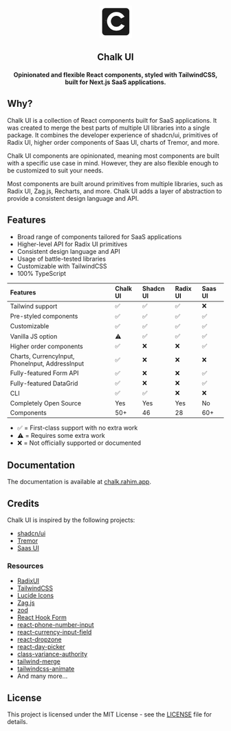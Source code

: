 <p align="center">
<img src="public/images/logo.png" alt="preview" width="75px"/>
</p>

<h2 align="center">Chalk UI</h2>

<h4 align="center">Opinionated and flexible React components, styled with TailwindCSS, built for Next.js SaaS applications.</h4>

## Why?

Chalk UI is a collection of React components built for SaaS applications.
It was created to merge the best parts of multiple UI libraries into a single package.
It combines the developer experience of shadcn/ui, primitives of Radix UI, higher order components of Saas UI, charts of Tremor, and more.

Chalk UI components are opinionated, meaning most components are built with a specific use case in mind.
However, they are also flexible enough to be customized to suit your needs.

Most components are built around primitives from multiple libraries, such as Radix UI, Zag.js, Recharts, and more.
Chalk UI adds a layer of abstraction to provide a consistent design language and API.

## Features

- Broad range of components tailored for SaaS applications
- Higher-level API for Radix UI primitives
- Consistent design language and API
- Usage of battle-tested libraries
- Customizable with TailwindCSS
- 100% TypeScript

| Features                                        | Chalk UI | Shadcn UI | Radix UI | Saas UI |
|:------------------------------------------------|:---------|:----------|:---------|:--------|
| Tailwind support                                | ✅        | ✅         | ✅        | ❌       |
| Pre-styled components                           | ✅        | ✅         | ✅        | ✅       |
| Customizable                                    | ✅        | ✅         | ✅        | ✅       |
| Vanilla JS option                               | ⚠️       | ✅         | ✅        | ✅       |
| Higher order components                         | ✅        | ❌         | ❌        | ✅       |
| Charts, CurrencyInput, PhoneInput, AddressInput | ✅        | ❌         | ❌        | ❌       |
| Fully-featured Form API                         | ✅        | ❌         | ❌        | ✅       |
| Fully-featured DataGrid                         | ✅        | ❌         | ❌        | ✅       |
| CLI                                             | ✅        | ✅         | ❌        | ❌       |
| Completely Open Source                          | Yes      | Yes       | Yes      | No      |
| Components                                      | 50+      | 46        | 28       | 60+     |

- ✅ = First-class support with no extra work
- ⚠️ = Requires some extra work
- ❌ = Not officially supported or documented

## Documentation

The documentation is available at [chalk.rahim.app](https://chalk.rahim.app/).

## Credits

Chalk UI is inspired by the following projects:

- [shadcn/ui](https://ui.shadcn.com/)
- [Tremor](https://tremor.so/)
- [Saas UI](https://saas-ui.dev/)

### Resources

- [RadixUI](https://radix-ui.com/)
- [TailwindCSS](https://tailwindcss.com/)
- [Lucide Icons](https://lucide.dev/)
- [Zag.js](https://zagjs.com/)
- [zod](https://zod.dev/)
- [React Hook Form](https://react-hook-form.com/)
- [react-phone-number-input](https://www.npmjs.com/package/react-phone-number-input)
- [react-currency-input-field](https://www.npmjs.com/package/react-currency-input-field)
- [react-dropzone](https://react-dropzone.js.org/)
- [react-day-picker](https://react-day-picker.js.org/)
- [class-variance-authority](https://cva.style/docs)
- [tailwind-merge](https://github.com/dcastil/tailwind-merge)
- [tailwindcss-animate](https://github.com/jamiebuilds/tailwindcss-animate)
- And many more...

## License

This project is licensed under the MIT License - see the [LICENSE](https://github.com/5rahim/chalk-ui/blob/main/LICENSE) file for details.
